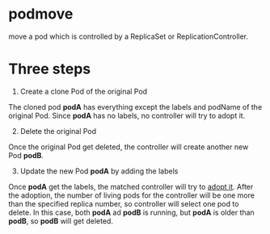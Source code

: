 # podmove
move a pod which is controlled by a ReplicaSet or ReplicationController.

# Three steps
 1. Create a clone Pod of the original Pod
 
   The cloned pod **podA** has everything except the labels and podName of the original Pod.
   Since **podA** has no labels, no controller will try to adopt it.
   
 2. Delete the original Pod
 
   Once the original Pod get deleted, the controller will create another new Pod **podB**.
   
 3. Update the new Pod **podA** by adding the labels
 
   Once **podA** get the labels, the matched controller will try to [adopt it](https://github.com/kubernetes/kubernetes/blob/fa557ee7921fc8305d4978e66eb653c92ed1a7ce/pkg/controller/replicaset/replica_set.go#L333). After the adoption, the number of living pods
   for the controller will be one more than the specified replica number, so controller will select one pod to delete.
   In this case, both **podA** ad **podB** is running, but **podA** is older than **podB**, so **podB** will get deleted. 
 
 
